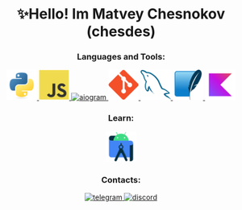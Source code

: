 <h1 align="center">✨Hello! Im Matvey Chesnokov (chesdes)</h1>

<h3 align="center">Languages and Tools:</h3>

<div align="center"> 
  <a href="https://www.python.org"> 
    <img src="https://raw.githubusercontent.com/devicons/devicon/master/icons/python/python-original.svg" width="60" height="60" alt="python"/> 
  </a>
  <a href="https://ru.wikipedia.org/wiki/JavaScript"> 
    <img src="https://raw.githubusercontent.com/devicons/devicon/55609aa5bd817ff167afce0d965585c92040787a/icons/javascript/javascript-original.svg" width="60" height="60" alt="JavaScript"/> 
  </a>
  <a href="https://aiogram.dev"> 
    <img src="https://aiogram.dev/img/logo.c95d892f.png" width="60" height="60" alt="aiogram"/>
  </a>
  <a href="https://git-scm.com"> 
    <img src="https://raw.githubusercontent.com/devicons/devicon/master/icons/git/git-original.svg" width="60" height="60" alt="git"/>
  </a>
  <a href="https://www.mysql.com"> 
    <img src="https://raw.githubusercontent.com/devicons/devicon/55609aa5bd817ff167afce0d965585c92040787a/icons/mysql/mysql-original.svg" width="60" height="60" alt="MySQL"/>
  </a>
  <a href="https://www.sqlite.org/index.html"> 
    <img src="https://raw.githubusercontent.com/devicons/devicon/55609aa5bd817ff167afce0d965585c92040787a/icons/sqlite/sqlite-original.svg" width="60" height="60" alt="sqlite"/>
  </a>
  <a href="https://kotlinlang.org"> 
    <img src="https://raw.githubusercontent.com/devicons/devicon/55609aa5bd817ff167afce0d965585c92040787a/icons/kotlin/kotlin-original.svg" width="60" height="60" alt="Kotlin"/> 
  </a>
</div>

<h3 align="center">Learn:</h3>

<div align="center"> 
  <a href="https://developer.android.com/studio"> 
    <img src="https://raw.githubusercontent.com/devicons/devicon/55609aa5bd817ff167afce0d965585c92040787a/icons/androidstudio/androidstudio-original.svg" width="60" height="60" alt="Android Studio"/> 
  </a>
</div>

<h3 align="center">Contacts:</h3>

<div align="center"> 
  <a href="https://t.me/chesdes"> 
    <img src="https://upload.wikimedia.org/wikipedia/commons/thumb/8/83/Telegram_2019_Logo.svg/512px-Telegram_2019_Logo.svg.png" width="60" height="60" alt="telegram"/> 
  </a> 
  <a href="https://discordapp.com/users/540003900472950784"> 
    <img src="https://assets-global.website-files.com/6257adef93867e50d84d30e2/636e0a69f118df70ad7828d4_icon_clyde_blurple_RGB.svg" width="60" height="60" alt="discord"/> 
  </a> 
</div>

